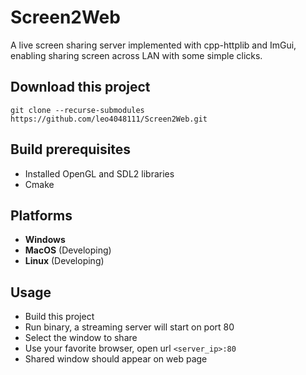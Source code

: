 # Screen2Web
A live screen sharing server implemented with cpp-httplib and ImGui, enabling sharing screen across LAN with some simple clicks.

## Download this project

`git clone --recurse-submodules https://github.com/leo4048111/Screen2Web.git`

## Build prerequisites

+ Installed OpenGL and SDL2 libraries
+ Cmake

## Platforms

+ **Windows**
+ **MacOS** (Developing)
+ **Linux** (Developing)

## Usage

+ Build this project
+ Run binary, a streaming server will start on port 80
+ Select the window to share
+ Use your favorite browser, open url `<server_ip>:80`
+ Shared window should appear on web page
